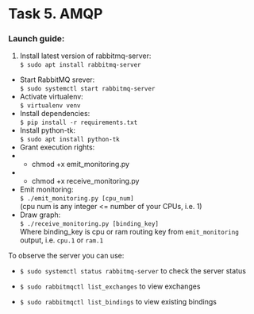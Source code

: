 # Task 5. AMQP
### Launch guide:
1. Install latest version of rabbitmq-server:<br/>
`$ sudo apt install rabbitmq-server`
- Start RabbitMQ srever:<br/>
`$ sudo systemctl start rabbitmq-server`
- Activate virtualenv:<br/>
`$ virtualenv venv`
- Install dependencies:<br/>
`$ pip install -r requirements.txt`
- Install python-tk:<br/>
`$ sudo apt install python-tk`
- Grant execution rights:
- - chmod +x emit_monitoring.py
- - chmod +x receive_monitoring.py
- Emit monitoring:<br/>
`$ ./emit_monitoring.py [cpu_num]`<br/>
(cpu num is any integer <= number of your CPUs, i.e. 1)
- Draw graph:<br/>
`$ ./receive_monitoring.py [binding_key]`<br/>
Where binding_key is cpu or ram routing key from `emit_monitoring` output, i.e. `cpu.1` or `ram.1`

To observe the server you can use:<br/>
* `$ sudo systemctl status rabbitmq-server` to check the server status

* `$ sudo rabbitmqctl list_exchanges` to view exchanges

* `$ sudo rabbitmqctl list_bindings` to view existing bindings
